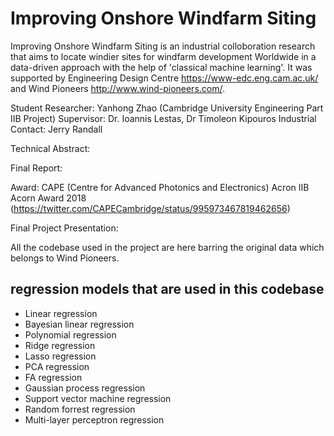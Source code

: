 # Improving Onshore Windfarm Siting

Improving Onshore Windfarm Siting is an industrial colloboration research that aims to locate windier sites for windfarm development Worldwide in a data-driven approach with the help of 'classical machine learning'. It was supported by Engineering Design Centre https://www-edc.eng.cam.ac.uk/ and Wind Pioneers http://www.wind-pioneers.com/.

Student Researcher: Yanhong Zhao (Cambridge University Engineering Part IIB Project)
Supervisor: Dr. Ioannis Lestas, Dr Timoleon Kipouros
Industrial Contact: Jerry Randall

Technical Abstract:

Final Report:


Award: CAPE (Centre for Advanced Photonics and Electronics) Acron IIB Acorn Award 2018 (https://twitter.com/CAPECambridge/status/995973467819462656)

Final Project Presentation: 

All the codebase used in the project are here barring the original data which belongs to Wind Pioneers.

## regression models that are used in this codebase
* Linear regression
* Bayesian linear regression
* Polynomial regression
* Ridge regression
* Lasso regression
* PCA regression
* FA regression
* Gaussian process regression
* Support vector machine regression
* Random forrest regression
* Multi-layer perceptron regression

